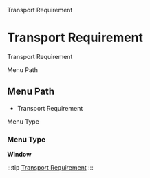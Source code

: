
Transport Requirement
# Transport Requirement


Transport Requirement

Menu Path
## Menu Path



- Transport Requirement

Menu Type
### Menu Type

**Window**


:::tip
[Transport Requirement](functional-guide/window/window-transport-requirement.md)
:::